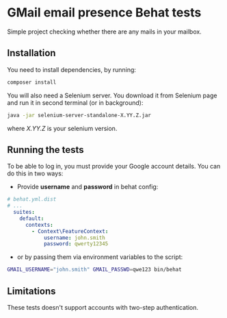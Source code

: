 # GMail email presence Behat tests
Simple project checking whether there are any mails in your mailbox.

## Installation

You need to install dependencies, by running:

```sh
composer install
```

You will also need a Selenium server. You download it from Selenium page and run it in second terminal (or in background):

```sh
java -jar selenium-server-standalone-X.YY.Z.jar 
```

where *X.YY.Z* is your selenium version.

## Running the tests
To be able to log in, you must provide your Google account details. You can do this in two ways:

* Provide **username** and **password** in behat config:

```yaml
# behat.yml.dist
# ...
  suites:
    default:
      contexts:
        - Context\FeatureContext:
            username: john.smith
            password: qwerty12345
```

* or by passing them via environment variables to the script:

```sh
GMAIL_USERNAME="john.smith" GMAIL_PASSWD=qwe123 bin/behat
```

## Limitations
These tests doesn't support accounts with two-step authentication. 
